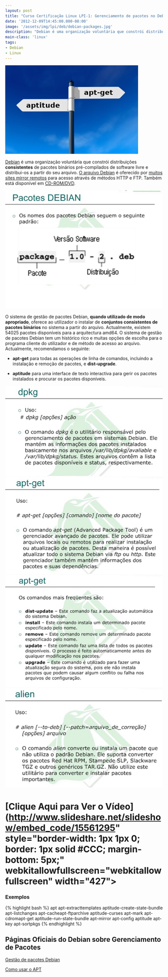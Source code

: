 ```yaml
---
layout: post
title: "Curso Certificação Linux LPI-1: Gerenciamento de pacotes no Debian"
date: '2012-12-09T14:45:00.000-08:00'
image: '/assets/img/lpi/deb/debian-packages.jpg'
description: "Debian é uma organização voluntária que constrói distribuições consistentes de pacotes binários pré-compilados de software livre e distribui-os a partir do seu arquivo."
main-class: 'linux'
tags:
- Debian
- Linux
---
```


![Curso Certificação Linux LPI-1: Gerenciamento de pacotes no Debian](/assets/img/lpi/deb/debian-packages.jpg "Curso Certificação Linux LPI-1: Gerenciamento de pacotes no Debian")

[Debian](http://www.debian.org/) é uma organização voluntária que constrói distribuições __consistentes__ de pacotes binários pré-compilados de software livre e distribui-os a partir do seu arquivo. [O arquivo Debian](http://deb.debian.org/debian/) é oferecido por [muitos sites mirror remotos](http://www.debian.org/mirror/) para acesso através de métodos HTTP e FTP. Também está disponível em [CD-ROM/DVD](http://www.debian.org/CD/).

![Blog Linux](/assets/img/lpi/deb/deb1.jpg "Blog Linux")

O sistema de gestão de pacotes Debian, __quando utilizado de modo apropriado__, oferece ao utilizador o instalar de __conjuntos consistentes de pacotes binários__ no sistema a partir do arquivo. Actualmente, existem 54025 pacotes disponíveis para a arquitectura amd64. O sistema de gestão de pacotes Debian tem um histórico rico e muitas opções de escolha para o programa cliente do utilizador e de método de acesso ao arquivo. Actualmente, recomendamos o seguinte:

* __apt-get__ para todas as operações de linha de comandos, incluindo a instalação e remoção de pacotes, e __dist-upgrade__.

* __aptitude__ para uma interface de texto interactiva para gerir os pacotes instalados e procurar os pacotes disponíveis.



![Blog Linux](/assets/img/lpi/deb/deb2.jpg "Blog Linux")
![Blog Linux](/assets/img/lpi/deb/deb3.jpg "Blog Linux")
![Blog Linux](/assets/img/lpi/deb/deb5.jpg "Blog Linux")
![Blog Linux](/assets/img/lpi/deb/deb4.jpg "Blog Linux")


# [Clique Aqui para Ver o Vídeo](http://www.slideshare.net/slideshow/embed_code/15561295" style="border-width: 1px 1px 0; border: 1px solid #CCC; margin-bottom: 5px;" webkitallowfullscreen="webkitallowfullscreen" width="427"></iframe>

### Exemplos

{% highlight bash %}
apt
apt-extracttemplates
aptitude-create-state-bundle
apt-listchanges
apt-cacheapt-ftparchive
aptitude-curses
apt-mark
apt-cdromapt-get
aptitude-run-state-bundle
apt-mirror
apt-config
aptitude
apt-key
apt-sortpkgs
{% endhighlight %}

## Páginas Oficiais do Debian sobre Gerenciamento de Pacotes

[Gestão de pacotes Debian](https://www.debian.org/doc/manuals/debian-reference/ch02.pt.html)

[Como usar o APT](https://www.debian.org/doc/manuals/apt-howto/ch1.pt-br.html)

